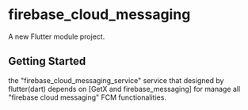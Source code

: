 # firebase_cloud_messaging

A new Flutter module project.

## Getting Started
the "firebase_cloud_messaging_service" service that designed by flutter(dart) depends on [GetX and firebase_messaging] for manage all "firebase cloud messaging" FCM functionalities.